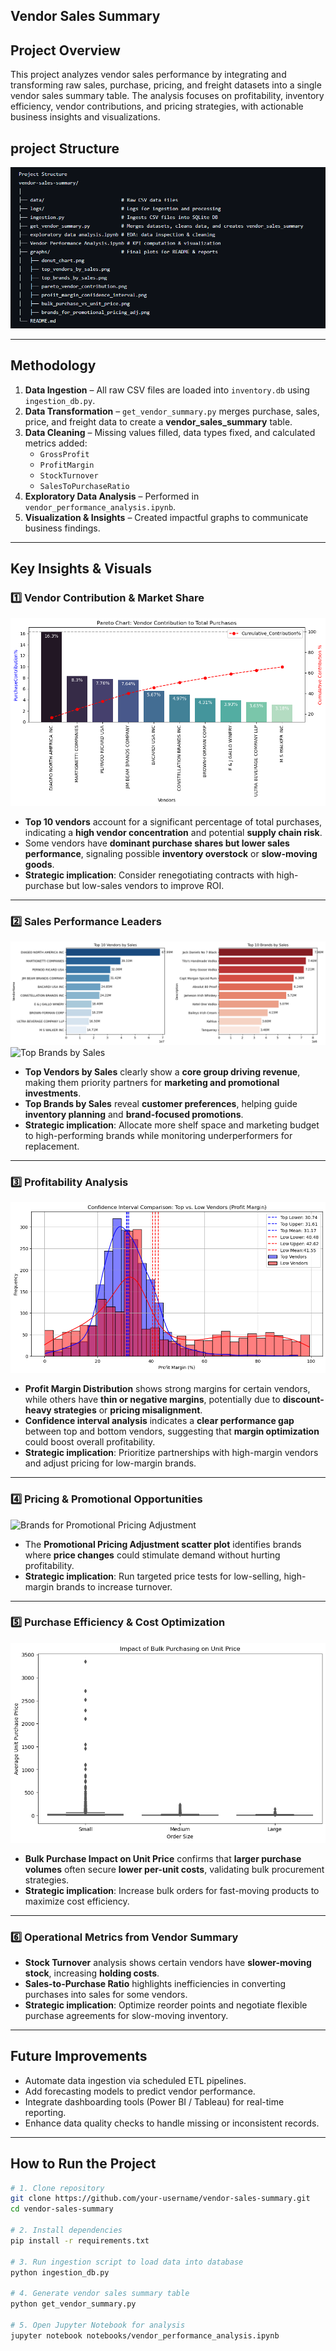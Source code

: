 ## Vendor Sales Summary 

 ## Project Overview
This project analyzes vendor sales performance by integrating and transforming raw sales, purchase, pricing, and freight datasets into a single vendor sales summary table.
The analysis focuses on profitability, inventory efficiency, vendor contributions, and pricing strategies, with actionable business insights and visualizations.

## project Structure
![project_structure](reports/images/project_structure.png)


---

##  Methodology
1. **Data Ingestion** – All raw CSV files are loaded into `inventory.db` using `ingestion_db.py`.
2. **Data Transformation** – `get_vendor_summary.py` merges purchase, sales, price, and freight data to create a **vendor_sales_summary** table.
3. **Data Cleaning** – Missing values filled, data types fixed, and calculated metrics added:
   - `GrossProfit`
   - `ProfitMargin`
   - `StockTurnover`
   - `SalesToPurchaseRatio`
4. **Exploratory Data Analysis** – Performed in `vendor_performance_analysis.ipynb`.
5. **Visualization & Insights** – Created impactful graphs to communicate business findings.

---

##  Key Insights & Visuals

### **1️⃣ Vendor Contribution & Market Share**
![Pareto Vendor Contribution](reports/images/pareto_vendor_contribution.png)
- **Top 10 vendors** account for a significant percentage of total purchases, indicating a **high vendor concentration** and potential **supply chain risk**.
- Some vendors have **dominant purchase shares but lower sales performance**, signaling possible **inventory overstock** or **slow-moving goods**.
- **Strategic implication**: Consider renegotiating contracts with high-purchase but low-sales vendors to improve ROI.

---

### **2️⃣ Sales Performance Leaders**
![Top Vendors by Sales](reports/images/top_10_vendors_by_sales.png)
![Top Brands by Sales](reports/images/top_btrands_by_sales.png)
- **Top Vendors by Sales** clearly show a **core group driving revenue**, making them priority partners for **marketing and promotional investments**.
- **Top Brands by Sales** reveal **customer preferences**, helping guide **inventory planning** and **brand-focused promotions**.
- **Strategic implication**: Allocate more shelf space and marketing budget to high-performing brands while monitoring underperformers for replacement.

---

### **3️⃣ Profitability Analysis**

![Profit Margin Confidence Interval](reports/images/profit_margin_confidence_interval.png)
- **Profit Margin Distribution** shows strong margins for certain vendors, while others have **thin or negative margins**, potentially due to **discount-heavy strategies** or **pricing misalignment**.
- **Confidence interval analysis** indicates a **clear performance gap** between top and bottom vendors, suggesting that **margin optimization** could boost overall profitability.
- **Strategic implication**: Prioritize partnerships with high-margin vendors and adjust pricing for low-margin brands.

---

### **4️⃣ Pricing & Promotional Opportunities**
![Brands for Promotional Pricing Adjustment](reports/images/brands_for_promotional_pricing_adj.png)
- The **Promotional Pricing Adjustment scatter plot** identifies brands where **price changes** could stimulate demand without hurting profitability.
- **Strategic implication**: Run targeted price tests for low-selling, high-margin brands to increase turnover.

---

### **5️⃣ Purchase Efficiency & Cost Optimization**
![Bulk Purchase vs Unit Price](reports/images/bulk_purchase_vs_unit_price.png)
- **Bulk Purchase Impact on Unit Price** confirms that **larger purchase volumes** often secure **lower per-unit costs**, validating bulk procurement strategies.
- **Strategic implication**: Increase bulk orders for fast-moving products to maximize cost efficiency.

---


### **6️⃣  Operational Metrics from Vendor Summary**
- **Stock Turnover** analysis shows certain vendors have **slower-moving stock**, increasing **holding costs**.
- **Sales-to-Purchase Ratio** highlights inefficiencies in converting purchases into sales for some vendors.
- **Strategic implication**: Optimize reorder points and negotiate flexible purchase agreements for slow-moving inventory.

---

##  Future Improvements
- Automate data ingestion via scheduled ETL pipelines.
- Add forecasting models to predict vendor performance.
- Integrate dashboarding tools (Power BI / Tableau) for real-time reporting.
- Enhance data quality checks to handle missing or inconsistent records.

---

##  How to Run the Project
```bash
# 1. Clone repository
git clone https://github.com/your-username/vendor-sales-summary.git
cd vendor-sales-summary

# 2. Install dependencies
pip install -r requirements.txt

# 3. Run ingestion script to load data into database
python ingestion_db.py

# 4. Generate vendor sales summary table
python get_vendor_summary.py

# 5. Open Jupyter Notebook for analysis
jupyter notebook notebooks/vendor_performance_analysis.ipynb
